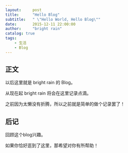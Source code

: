 ```yaml
---
layout:     post
title:      "Hello Blog"
subtitle:   " \"Hello World, Hello Blog\""
date:       2015-12-11 22:00:00
author:     "bright rain"
catalog: true
tags:
    - 生活
    - Blog
---
```



## 正文

以后这里就是 bright rain 的 Blog。

从现在起 bright rain 将会在这里记录点滴。


之前因为太懒没有折腾，所以之前就是简单的做个记录罢了！



## 后记

回顾这个blog兴趣。


如果你恰好逛到了这里，那希望对你有所帮助！


